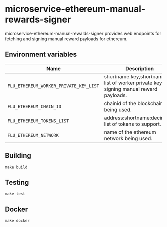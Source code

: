 
# microservice-ethereum-manual-rewards-signer

microservice-ethereum-manual-rewards-signer provides web endpoints for fetching and signing manual reward payloads for ethereum.

## Environment variables

|             Name             |                                  Description
|------------------------------|------------------------------------------------------------------------------|
| `FLU_ETHEREUM_WORKER_PRIVATE_KEY_LIST`                      | shortname:key,shortname:key list of worker private keys for signing manual reward payloads. |
| `FLU_ETHEREUM_CHAIN_ID`                      | chainid of the blockchain being used. |
| `FLU_ETHEREUM_TOKENS_LIST`                      | address:shortname:decimals list of tokens to support. |
| `FLU_ETHEREUM_NETWORK`                      | name of the ethereum network being used. |

## Building

    make build

## Testing

    make test

## Docker

    make docker
